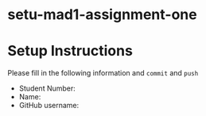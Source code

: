# setu-mad1-assignment-one

# Setup Instructions

Please fill in the following information and `commit` and `push`

* Student Number: 
* Name: 
* GitHub username:

